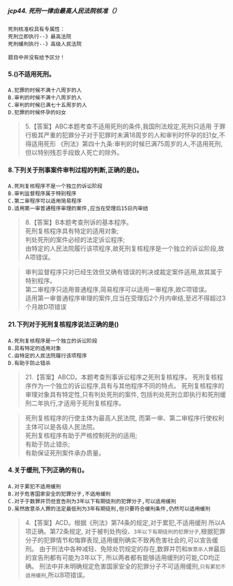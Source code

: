 ##### jcp44. 死刑一律由最高人民法院核准（）
    死刑核准权具有专属性：
    死刑立即执行--》最高法院
    死刑缓刑执行--》高级人民法院
    
    题目中并没有给予区分！


#### 5.()不适用死刑。
    A.犯罪的时候不满十八周岁的人
    B.审判的时候不满十八周岁的人
    C.审判的时候已满七十五周岁的人
    D.犯罪的时候怀孕的妇女
>   5.【答案】ABC本题考查不适用死刑的条件,我国刑法规定,死刑只适用
    于罪行极其严重的犯罪分子对于犯罪时未满18周岁的人和审判时怀孕的妇1女,不得适用死形
    《刑法》第四十九条:审判的时候已满75周岁的人,不适用死刑,但以特别残忍手段致人死亡的除外。

#### 8.下列关于刑事案件审判过程的判断,正确的是()。
    A.死刑复核程序不是一个独立的诉讼阶段
    B.审判监督程序属于特别程序
    C.第二审程序可以适用简易程序
    D.适用第一审普通程序审理的案件,应当在受理后15日内审结
>   8.【答案】B本题考查刑诉的基本程序。   
死刑复核程序具有特定的适用对象;   
判处死刑的案件必经的法定诉讼程序;   
由特定的人民法院履行该项程序,故死刑复核程序是一个独立的诉讼阶段,故A项错误。   

>   审判监督程序只对已经生效但又确有错误的判决或裁定案件适用,故其属于特别程序。    
第二审程序只适用普通程序,简易程序可以适用一审程序,故C项错误。    
适用第一审普通程序审理的案件,应当在受理后2个月内审结,至迟不得超过3个月故D项错误    

#### 21.下列对于死刑复核程序说法正确的是()
    A.死刑复核程序是一个独立的诉讼阶段
    B.具有特定的适用对象
    C.由特定的人民法院履行该项程序
    D.有助于防止错杀
>   21.【答案】ABCD。本题考查刑事诉讼程序之死刑复核程序。
死刑复核程序作为一个独立的诉讼程序,具有与其他程序不同的特点。
死刑复核程序的审理对象具有特定性,只有判处死刑的案件,
包括判处死刑立即执行和死刑缓刑二年执行,才适用于死刑复核程序。

>   死刑复核程序的行使主体为最高人民法院,
而第一审、第二审程序行使权利主体可以是各级人民法院。    
死刑复核程序有助于严格控制死刑的适用;    
有助于防止错杀;    
有助保证死刑案件承办质量。   


#### 4.关于缓刑,下列正确的有()。
    A.对于累犯不适用缓刑
    B.对于危害国家安全的犯罪分子,不适用缓刑
    C.对于于数罪并罚但宣告刑为3年以下有期徒刑的犯罪分子,可以适用缓刑
    D.虽然故意杀人罪的法定最低刑为3年有期徒刑,但只要符合缓刑条件,仍然可以适用缓刑
>   4.【答案】ACD。根据《刑法》第74条的规定,对于累犯,不适用缓刑
    所以A项正确。第72条规定,
    对于被判处拘役、`3年以下有期徒刑的犯罪分子`,根据犯罪分子的犯罪情节和悔罪表现,适用缓刑确实不致再危害社会的,可以宣告缓刑。 
    由于刑法中各种减轻、免除处罚规定的存在,数罪并罚和`故意杀人罪`最后的宣告刑都有可能为3年以下,
    所以两者都有能够适用缓刑的可能,CD均正确。
    刑法中并未明确规定危害国家安全的犯罪分子不可适用缓刑,`只有累犯不适用缓刑`,所以B项错误。



    